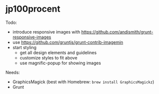 # jp100procent

Todo:

- introduce responsive images with https://github.com/andismith/grunt-responsive-images
- use https://github.com/gruntjs/grunt-contrib-imagemin
- start styling
    - get all design elements and guidelines
    - customize styles to fit above
    - use magnific-popup for showing images

Needs:

- GraphicsMagick (best with Homebrew: `brew install GraphicsMagickz`)
- Grunt
